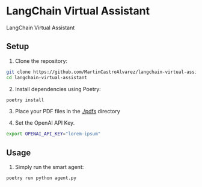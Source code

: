 # LangChain Virtual Assistant

LangChain Virtual Assistant

## Setup

1. Clone the repository:

```bash
git clone https://github.com/MartinCastroAlvarez/langchain-virtual-assistant.git
cd langchain-virtual-assistant
```

2. Install dependencies using Poetry:

```bash
poetry install
```

3. Place your PDF files in the [./pdfs](./pdfs) directory

4. Set the OpenAI API Key.

```bash
export OPENAI_API_KEY="lorem-ipsum"
```

## Usage

1. Simply run the smart agent:

```bash
poetry run python agent.py
```

